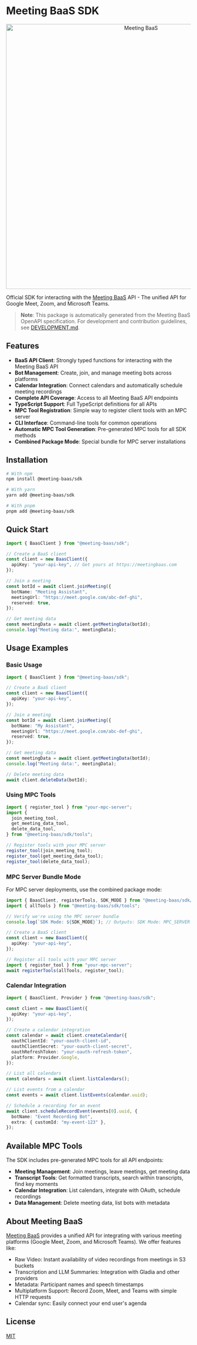 # Meeting BaaS SDK

<p align="center">
  <img src="https://meetingbaas.com/static/a3e9f3dbde935920a3558317a514ff1a/b5380/preview.png" alt="Meeting BaaS" width="720">
</p>

Official SDK for interacting with the [Meeting BaaS](https://meetingbaas.com) API - The unified API for Google Meet, Zoom, and Microsoft Teams.

> **Note**: This package is automatically generated from the Meeting BaaS OpenAPI specification. For development and contribution guidelines, see [DEVELOPMENT.md](./DEVELOPMENT.md).

## Features

- **BaaS API Client**: Strongly typed functions for interacting with the Meeting BaaS API
- **Bot Management**: Create, join, and manage meeting bots across platforms
- **Calendar Integration**: Connect calendars and automatically schedule meeting recordings
- **Complete API Coverage**: Access to all Meeting BaaS API endpoints
- **TypeScript Support**: Full TypeScript definitions for all APIs
- **MPC Tool Registration**: Simple way to register client tools with an MPC server
- **CLI Interface**: Command-line tools for common operations
- **Automatic MPC Tool Generation**: Pre-generated MPC tools for all SDK methods
- **Combined Package Mode**: Special bundle for MPC server installations

## Installation

```bash
# With npm
npm install @meeting-baas/sdk

# With yarn
yarn add @meeting-baas/sdk

# With pnpm
pnpm add @meeting-baas/sdk
```

## Quick Start

```typescript
import { BaasClient } from "@meeting-baas/sdk";

// Create a BaaS client
const client = new BaasClient({
  apiKey: "your-api-key", // Get yours at https://meetingbaas.com
});

// Join a meeting
const botId = await client.joinMeeting({
  botName: "Meeting Assistant",
  meetingUrl: "https://meet.google.com/abc-def-ghi",
  reserved: true,
});

// Get meeting data
const meetingData = await client.getMeetingData(botId);
console.log("Meeting data:", meetingData);
```

## Usage Examples

### Basic Usage

```typescript
import { BaasClient } from "@meeting-baas/sdk";

// Create a BaaS client
const client = new BaasClient({
  apiKey: "your-api-key",
});

// Join a meeting
const botId = await client.joinMeeting({
  botName: "My Assistant",
  meetingUrl: "https://meet.google.com/abc-def-ghi",
  reserved: true,
});

// Get meeting data
const meetingData = await client.getMeetingData(botId);
console.log("Meeting data:", meetingData);

// Delete meeting data
await client.deleteData(botId);
```

### Using MPC Tools

```typescript
import { register_tool } from "your-mpc-server";
import {
  join_meeting_tool,
  get_meeting_data_tool,
  delete_data_tool,
} from "@meeting-baas/sdk/tools";

// Register tools with your MPC server
register_tool(join_meeting_tool);
register_tool(get_meeting_data_tool);
register_tool(delete_data_tool);
```

### MPC Server Bundle Mode

For MPC server deployments, use the combined package mode:

```typescript
import { BaasClient, registerTools, SDK_MODE } from "@meeting-baas/sdk/bundle";
import { allTools } from "@meeting-baas/sdk/tools";

// Verify we're using the MPC server bundle
console.log(`SDK Mode: ${SDK_MODE}`); // Outputs: SDK Mode: MPC_SERVER

// Create a BaaS client
const client = new BaasClient({
  apiKey: "your-api-key",
});

// Register all tools with your MPC server
import { register_tool } from "your-mpc-server";
await registerTools(allTools, register_tool);
```

### Calendar Integration

```typescript
import { BaasClient, Provider } from "@meeting-baas/sdk";

const client = new BaasClient({
  apiKey: "your-api-key",
});

// Create a calendar integration
const calendar = await client.createCalendar({
  oauthClientId: "your-oauth-client-id",
  oauthClientSecret: "your-oauth-client-secret",
  oauthRefreshToken: "your-oauth-refresh-token",
  platform: Provider.Google,
});

// List all calendars
const calendars = await client.listCalendars();

// List events from a calendar
const events = await client.listEvents(calendar.uuid);

// Schedule a recording for an event
await client.scheduleRecordEvent(events[0].uuid, {
  botName: "Event Recording Bot",
  extra: { customId: "my-event-123" },
});
```

## Available MPC Tools

The SDK includes pre-generated MPC tools for all API endpoints:

- **Meeting Management**: Join meetings, leave meetings, get meeting data
- **Transcript Tools**: Get formatted transcripts, search within transcripts, find key moments
- **Calendar Integration**: List calendars, integrate with OAuth, schedule recordings
- **Data Management**: Delete meeting data, list bots with metadata

## About Meeting BaaS

[Meeting BaaS](https://meetingbaas.com) provides a unified API for integrating with various meeting platforms (Google Meet, Zoom, and Microsoft Teams). We offer features like:

- Raw Video: Instant availability of video recordings from meetings in S3 buckets
- Transcription and LLM Summaries: Integration with Gladia and other providers
- Metadata: Participant names and speech timestamps
- Multiplatform Support: Record Zoom, Meet, and Teams with simple HTTP requests
- Calendar sync: Easily connect your end user's agenda

## License

[MIT](LICENSE)
